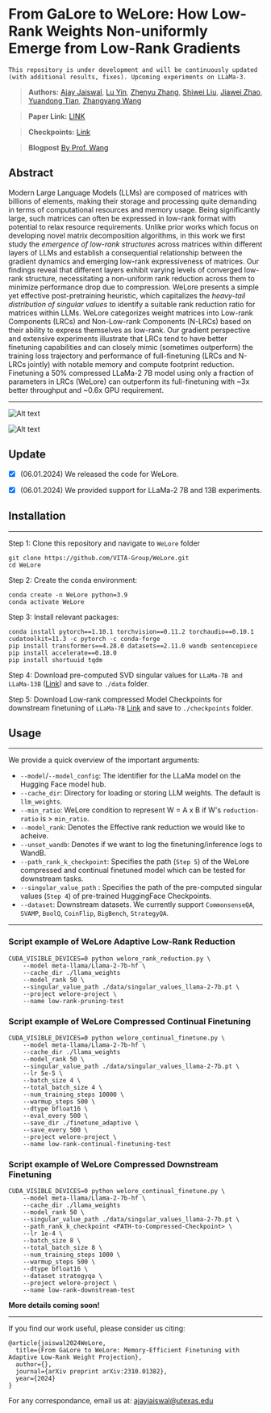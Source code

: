 # From GaLore to WeLore: How Low-Rank Weights Non-uniformly Emerge from Low-Rank Gradients
```This repository is under development and will be continuously updated (with additional results, fixes). Upcoming experiments on LLaMa-3.```

> **Authors:** [Ajay Jaiswal](https://ajay1994.github.io/), [Lu Yin](https://zhegan27.github.io/), [Zhenyu Zhang](https://www.linkedin.com/in/xianzhi-du-1b128934), [Shiwei Liu](https://shiweiliuiiiiiii.github.io/), [Jiawei Zhao](https://jiawei-zhao.netlify.app/), [Yuandong Tian](https://yuandong-tian.com/), [Zhangyang Wang](https://vita-group.github.io/index.html)

> **Paper Link:** [LINK](https://arxiv.org/abs/2407.11239)

> **Checkpoints:** [Link](https://huggingface.co/vita-group)

> **Blogpost** [By Prof. Wang](https://www.linkedin.com/pulse/draft/preview/7218414591276371970)

## Abstract

Modern Large Language Models (LLMs) are composed of matrices with billions of elements, making their storage and processing quite demanding in terms of computational resources and memory usage. Being significantly large, such matrices can often be expressed in low-rank format with potential to relax resource requirements. Unlike prior works which focus on developing novel matrix decomposition algorithms, in this work we first study the *emergence of low-rank structures* across matrices within different layers of LLMs and establish a consequential relationship between the gradient dynamics and emerging low-rank expressiveness of matrices. Our findings reveal that different layers exhibit varying levels of converged low-rank structure, necessitating a non-uniform rank reduction across them to minimize performance drop due to compression. WeLore presents a simple yet effective post-pretraining heuristic, which capitalizes the *heavy-tail distribution of singular values* to identify a suitable rank reduction ratio for matrices within LLMs. WeLore categorizes weight matrices into Low-rank Components (LRCs) and Non-Low-rank Components (N-LRCs) based on their ability to express themselves as low-rank. Our gradient perspective and extensive experiments illustrate that LRCs tend to have better finetuning capabilities and can closely mimic (sometimes outperform) the training loss trajectory and performance of full-finetuning (LRCs and N-LRCs jointly) with notable memory and compute footprint reduction. Finetuning a 50\% compressed LLaMa-2 7B model using only a fraction of parameters in LRCs (WeLore) can outperform its full-finetuning with ~3x better throughput and ~0.6x GPU requirement.

---

![Alt text](images/gradient.png)

![Alt text](images/welore.png)

## Update
- [x] (06.01.2024) We released the code for WeLore.
- [x] (06.01.2024) We provided support for LLaMa-2 7B and 13B experiments.


## Installation 
--- 
Step 1: Clone this repository and navigate to `WeLore` folder

```
git clone https://github.com/VITA-Group/WeLore.git
cd WeLore
```

Step 2: Create the conda environment:

```
conda create -n WeLore python=3.9
conda activate WeLore
```

Step 3: Install relevant packages:

```
conda install pytorch==1.10.1 torchvision==0.11.2 torchaudio==0.10.1 cudatoolkit=11.3 -c pytorch -c conda-forge
pip install transformers==4.28.0 datasets==2.11.0 wandb sentencepiece
pip install accelerate==0.18.0
pip install shortuuid tqdm
```

Step 4: Download pre-computed SVD singular values for `LLaMa-7B and LLaMa-13B` ([Link](https://utexas.box.com/s/g0tfx09mfq133atqcnjbn8jm7blqwu2q)) and save to `./data` folder.

Step 5: Download Low-rank compressed Model Checkpoints for downstream finetuning of `LLaMa-7B` [Link](https://utexas.box.com/s/g0tfx09mfq133atqcnjbn8jm7blqwu2q) and save to `./checkpoints` folder.


## Usage

--- 
We provide a quick overview of the important arguments:  
- `--model`/`--model_config`: The identifier for the LLaMa model on the Hugging Face model hub.
- `--cache_dir`: Directory for loading or storing LLM weights. The default is `llm_weights`.
- `--min_ratio`: WeLore condition to represent W = A x B if W's `reduction-ratio` is > `min_ratio`.
- `--model_rank`: Denotes the Effective rank reduction we would like to acheive.
- `--unset_wandb`: Denotes if we want to log the finetuning/inference logs to WandB.
- `--path_rank_k_checkpoint`: Specifies the path (`Step 5`) of the WeLore compressed and continual finetuned model which can be tested for downstream tasks.
- `--singular_value_path` : Specifies the path of the pre-computed singular values (`Step 4`) of pre-trained HuggingFace Checkpoints.
- `--dataset`: Downstream datasets. We currently support `CommonsenseQA`, `SVAMP`, `BoolQ`, `CoinFlip`, `BigBench`, `StrategyQA`.


--- 
### Script example of WeLore Adaptive Low-Rank Reduction

```
CUDA_VISIBLE_DEVICES=0 python welore_rank_reduction.py \
    --model meta-llama/Llama-2-7b-hf \
    --cache_dir ./llama_weights
    --model_rank 50 \
    --singular_value_path ./data/singular_values_llama-2-7b.pt \
    --project welore-project \
    --name low-rank-pruning-test 
```

### Script example of WeLore Compressed Continual Finetuning 

```
CUDA_VISIBLE_DEVICES=0 python welore_continual_finetune.py \
    --model meta-llama/Llama-2-7b-hf \
    --cache_dir ./llama_weights
    --model_rank 50 \
    --singular_value_path ./data/singular_values_llama-2-7b.pt \
    --lr 5e-5 \
    --batch_size 4 \
    --total_batch_size 4 \
    --num_training_steps 10000 \
    --warmup_steps 500 \
    --dtype bfloat16 \
    --eval_every 500 \
    --save_dir ./finetune_adaptive \
    --save_every 500 \
    --project welore-project \
    --name low-rank-continual-finetuning-test 
```

### Script example of WeLore Compressed Downstream Finetuning 

```
CUDA_VISIBLE_DEVICES=0 python welore_continual_finetune.py \
    --model meta-llama/Llama-2-7b-hf \
    --cache_dir ./llama_weights
    --model_rank 50 \
    --singular_value_path ./data/singular_values_llama-2-7b.pt \
    --path_rank_k_checkpoint <PATH-to-Compressed-Checkpoint> \
    --lr 1e-4 \
    --batch_size 8 \
    --total_batch_size 8 \
    --num_training_steps 1000 \
    --warmup_steps 500 \
    --dtype bfloat16 \
    --dataset strategyqa \
    --project welore-project \
    --name low-rank-downstream-test 
```

**More details coming soon!**

---

If you find our work useful, please consider us citing:

```
@article{jaiswal2024WeLore,
  title={From GaLore to WeLore: Memory-Efficient Finetuning with Adaptive Low-Rank Weight Projection},
  author={},
  journal={arXiv preprint arXiv:2310.01382},
  year={2024}
}

```

For any correspondance, email us at: [ajayjaiswal@utexas.edu](ajayjaiswal@utexas.edu)
